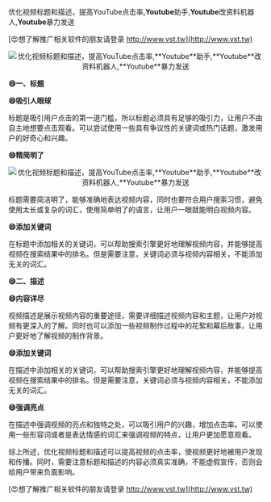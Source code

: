 优化视频标题和描述，提高YouTube点击率,**Youtube**助手,**Youtube**改资料机器人,**Youtube**暴力发送

[😍想了解推广相关软件的朋友请登录 http://www.vst.tw](http://www.vst.tw)

 <center><img src="https://vst.tw/MP4/tuiguang/png/8.png" alt="优化视频标题和描述，提高YouTube点击率,**Youtube**助手,**Youtube**改资料机器人,**Youtube**暴力发送"></center>

**😄一、标题**

**😄吸引人眼球**

标题是吸引用户点击的第一道门槛，所以标题必须具有足够的吸引力，让用户不由自主地想要点击观看。可以尝试使用一些具有争议性的关键词或热门话题，激发用户的好奇心和兴趣。

**😄精简明了**

 <center><img src="https://vst.tw/MP4/tuiguang/png/8.png" alt="优化视频标题和描述，提高YouTube点击率,**Youtube**助手,**Youtube**改资料机器人,**Youtube**暴力发送"></center>

标题需要简洁明了，能够准确地表达视频内容，同时也要符合用户搜索习惯，避免使用太长或复杂的词汇，使用简单明了的语言，让用户一眼就能明白视频内容。

**😄添加关键词**

在标题中添加相关的关键词，可以帮助搜索引擎更好地理解视频内容，并能够提高视频在搜索结果中的排名。但是需要注意，关键词必须与视频内容相关，不能添加无关的词汇。

**😄二、描述**

**😄内容详尽**

视频描述是展示视频内容的重要途径，需要详细描述视频内容和主题，让用户对视频有更深入的了解。同时也可以添加一些视频制作过程中的花絮和幕后故事，让用户更好地了解视频的制作背景。

**😄添加关键词**

在描述中添加相关的关键词，可以帮助搜索引擎更好地理解视频内容，并能够提高视频在搜索结果中的排名。但是需要注意，关键词必须与视频内容相关，不能添加无关的词汇。

**😄强调亮点**

在描述中强调视频的亮点和独特之处，可以吸引用户的兴趣，增加点击率。可以使用一些形容词或者是表达情感的词汇来强调视频的特点，让用户更加愿意观看。

综上所述，优化视频标题和描述可以提高视频的点击率，使视频更好地被用户发现和传播。同时，需要注意标题和描述的内容必须真实准确，不能虚假宣传，否则会给用户带来负面影响。

[😍想了解推广相关软件的朋友请登录 http://www.vst.tw](http://www.vst.tw)



